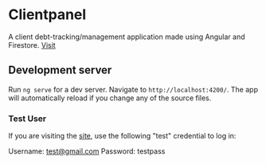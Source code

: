 # Clientpanel

A client debt-tracking/management application made using Angular and Firestore. [Visit](https://clientpanalprod-8c66a.firebaseapp.com/)

## Development server

Run `ng serve` for a dev server. Navigate to `http://localhost:4200/`. The app will automatically reload if you change any of the source files.

### Test User

If you are visiting the [site](https://clientpanalprod-8c66a.firebaseapp.com/), use the following "test" credential to log in: 

Username: test@gmail.com
Password: testpass


